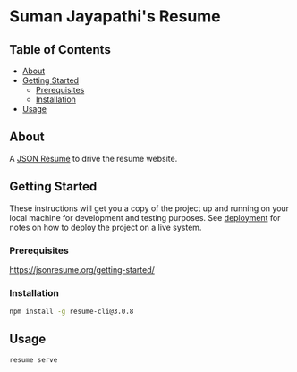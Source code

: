 # Suman Jayapathi's Resume

## Table of Contents

- [About](#about-)
- [Getting Started](#getting-started-)
  - [Prerequisites](#prerequisites-)
  - [Installation](#installation-)
- [Usage](#usage-)

## About <a name = "about"></a>

A [JSON Resume](https://jsonresume.org/) to drive the resume website.

## Getting Started <a name = "getting_started"></a>

These instructions will get you a copy of the project up and running on your local machine for development and testing purposes. See [deployment](#deployment) for notes on how to deploy the project on a live system.

### Prerequisites <a name = "prerequisites"></a>

<https://jsonresume.org/getting-started/>

### Installation <a name = "installation"></a>

```sh
npm install -g resume-cli@3.0.8
```

## Usage <a name = "usage"></a>

```sh
resume serve
```
